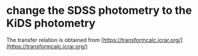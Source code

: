 # change the SDSS photometry to the KiDS photometry

The transfer relation is obtained from [https://transformcalc.icrar.org/](https://transformcalc.icrar.org/)